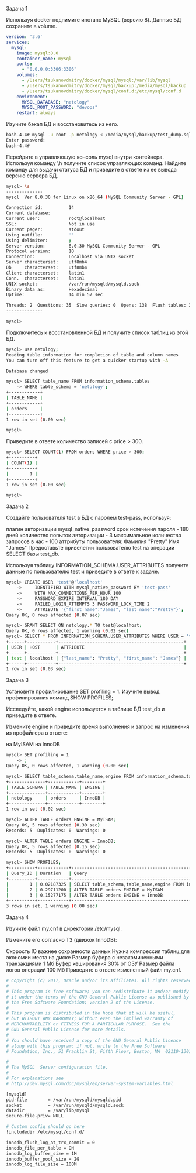 Задача 1

Используя docker поднимите инстанс MySQL (версию 8). Данные БД сохраните в volume.

```yml
version: '3.6'
services:
  mysql:
    image: mysql:8.0
    container_name: mysql
    ports:
      - "0.0.0.0:3306:3306"
    volumes:
      - /Users/tsukanovdmitry/docker/mysql/mysql:/var/lib/mysql
      - /Users/tsukanovdmitry/docker/mysql/backup:/media/mysql/backup
      - /Users/tsukanovdmitry/docker/mysql/conf.d:/etc/mysql/conf.d
    environment:
      MYSQL_DATABASE: "netology"
      MYSQL_ROOT_PASSWORD: "devops"
    restart: always
``` 
Изучите бэкап БД и восстановитесь из него.

```bash
bash-4.4# mysql -u root -p netology < /media/mysql/backup/test_dump.sql
Enter password: 
bash-4.4# 
```
Перейдите в управляющую консоль mysql внутри контейнера.
Используя команду \h получите список управляющих команд.
Найдите команду для выдачи статуса БД и приведите в ответе из ее вывода версию сервера БД.
```bash
mysql> \s
--------------
mysql  Ver 8.0.30 for Linux on x86_64 (MySQL Community Server - GPL)

Connection id:          14
Current database:       
Current user:           root@localhost
SSL:                    Not in use
Current pager:          stdout
Using outfile:          ''
Using delimiter:        ;
Server version:         8.0.30 MySQL Community Server - GPL
Protocol version:       10
Connection:             Localhost via UNIX socket
Server characterset:    utf8mb4
Db     characterset:    utf8mb4
Client characterset:    latin1
Conn.  characterset:    latin1
UNIX socket:            /var/run/mysqld/mysqld.sock
Binary data as:         Hexadecimal
Uptime:                 14 min 57 sec

Threads: 2  Questions: 35  Slow queries: 0  Opens: 138  Flush tables: 3  Open tables: 56  Queries per second avg: 0.039
--------------

mysql> 
```

Подключитесь к восстановленной БД и получите список таблиц из этой БД.
```bash
mysql> use netology;
Reading table information for completion of table and column names
You can turn off this feature to get a quicker startup with -A

Database changed

mysql> SELECT table_name FROM information_schema.tables
    -> WHERE table_schema = 'netology';
+------------+
| TABLE_NAME |
+------------+
| orders     |
+------------+
1 row in set (0.00 sec)

mysql> 
```
Приведите в ответе количество записей с price > 300.

```bash
mysql> SELECT COUNT(1) FROM orders WHERE price > 300;
+----------+
| COUNT(1) |
+----------+
|        1 |
+----------+
1 row in set (0.00 sec)

mysql> 
```
Задача 2

Создайте пользователя test в БД c паролем test-pass, используя:

плагин авторизации mysql_native_password
срок истечения пароля - 180 дней
количество попыток авторизации - 3
максимальное количество запросов в час - 100
аттрибуты пользователя:
Фамилия "Pretty"
Имя "James"
Предоставьте привелегии пользователю test на операции SELECT базы test_db.

Используя таблицу INFORMATION_SCHEMA.USER_ATTRIBUTES получите данные по пользователю test и приведите в ответе к задаче.

```bash
mysql> CREATE USER 'test'@'localhost' 
    ->     IDENTIFIED WITH mysql_native_password BY 'test-pass'
    ->     WITH MAX_CONNECTIONS_PER_HOUR 100
    ->     PASSWORD EXPIRE INTERVAL 180 DAY
    ->     FAILED_LOGIN_ATTEMPTS 3 PASSWORD_LOCK_TIME 2
    ->     ATTRIBUTE '{"first_name":"James", "last_name":"Pretty"}';
Query OK, 0 rows affected (0.07 sec)

mysql> GRANT SELECT ON netology.* TO test@localhost;
Query OK, 0 rows affected, 1 warning (0.02 sec)
mysql> SELECT * FROM INFORMATION_SCHEMA.USER_ATTRIBUTES WHERE USER = 'test';
+------+-----------+------------------------------------------------+
| USER | HOST      | ATTRIBUTE                                      |
+------+-----------+------------------------------------------------+
| test | localhost | {"last_name": "Pretty", "first_name": "James"} |
+------+-----------+------------------------------------------------+
1 row in set (0.03 sec)
```
Задача 3

Установите профилирование SET profiling = 1. Изучите вывод профилирования команд SHOW PROFILES;.

Исследуйте, какой engine используется в таблице БД test_db и приведите в ответе.

Измените engine и приведите время выполнения и запрос на изменения из профайлера в ответе:

на MyISAM
на InnoDB

```bash
mysql> SET profiling = 1
    -> ;
Query OK, 0 rows affected, 1 warning (0.00 sec)

mysql> SELECT table_schema,table_name,engine FROM information_schema.tables WHERE table_schema = DATABASE();
+--------------+------------+--------+
| TABLE_SCHEMA | TABLE_NAME | ENGINE |
+--------------+------------+--------+
| netology     | orders     | InnoDB |
+--------------+------------+--------+
1 row in set (0.02 sec)

mysql> ALTER TABLE orders ENGINE = MyISAM;
Query OK, 5 rows affected (0.30 sec)
Records: 5  Duplicates: 0  Warnings: 0

mysql> ALTER TABLE orders ENGINE = InnoDB;
Query OK, 5 rows affected (0.15 sec)
Records: 5  Duplicates: 0  Warnings: 0

mysql> SHOW PROFILES;
+----------+------------+------------------------------------------------------------------------------------------------------+
| Query_ID | Duration   | Query                                                                                                |
+----------+------------+------------------------------------------------------------------------------------------------------+
|        1 | 0.02187325 | SELECT table_schema,table_name,engine FROM information_schema.tables WHERE table_schema = DATABASE() |
|        2 | 0.29711200 | ALTER TABLE orders ENGINE = MyISAM                                                                   |
|        3 | 0.15277175 | ALTER TABLE orders ENGINE = InnoDB                                                                   |
+----------+------------+------------------------------------------------------------------------------------------------------+
3 rows in set, 1 warning (0.00 sec)
```
Задача 4

Изучите файл my.cnf в директории /etc/mysql.

Измените его согласно ТЗ (движок InnoDB):

Скорость IO важнее сохранности данных
Нужна компрессия таблиц для экономии места на диске
Размер буфера с незакомиченными транзакциями 1 Мб
Буфер кеширования 30% от ОЗУ
Размер файла логов операций 100 Мб
Приведите в ответе измененный файл my.cnf.

```bash
# Copyright (c) 2017, Oracle and/or its affiliates. All rights reserved.
#
# This program is free software; you can redistribute it and/or modify
# it under the terms of the GNU General Public License as published by
# the Free Software Foundation; version 2 of the License.
#
# This program is distributed in the hope that it will be useful,
# but WITHOUT ANY WARRANTY; without even the implied warranty of
# MERCHANTABILITY or FITNESS FOR A PARTICULAR PURPOSE.  See the
# GNU General Public License for more details.
#
# You should have received a copy of the GNU General Public License
# along with this program; if not, write to the Free Software
# Foundation, Inc., 51 Franklin St, Fifth Floor, Boston, MA  02110-1301 USA

#
# The MySQL  Server configuration file.
#
# For explanations see
# http://dev.mysql.com/doc/mysql/en/server-system-variables.html

[mysqld]
pid-file        = /var/run/mysqld/mysqld.pid
socket          = /var/run/mysqld/mysqld.sock
datadir         = /var/lib/mysql
secure-file-priv= NULL

# Custom config should go here
!includedir /etc/mysql/conf.d/

innodb_flush_log_at_trx_commit = 0
innodb_file_per_table = ON
innodb_log_buffer_size = 1M
innodb_buffer_pool_size = 2G
innodb_log_file_size = 100M
```
